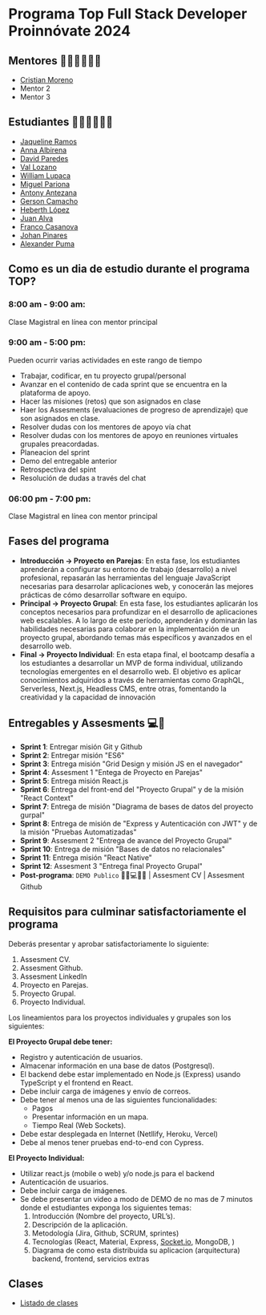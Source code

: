 # Programa Top Full Stack Developer Proinnóvate 2024

## Mentores 👩🏻‍🏫👨🏼‍🏫

- [Cristian Moreno](profiles/mentor-principal.md)
- Mentor 2
- Mentor 3

## Estudiantes 👩🏻‍💻🧑🏼‍💻

- [Jaqueline Ramos](profiles/Jaqueline-Rocio-Ramos-Vargas.md)
- [Anna Albirena](profiles/anna-albirena.md)
- [David Paredes](profiles/david-paredes.md)
- [Val Lozano](./profiles/val-lozano.md)
- [William Lupaca](profiles/william-lupaca.md)
- [Miguel Pariona](profiles/miguel-pariona.md)
- [Antony Antezana](profiles/antony-antezana.md)
- [Gerson Camacho](profiles/gerson-camacho.md)
- [Heberth López](profiles/heberth-lopez.md)
- [Juan Alva](profiles/juan-alva.md)
- [Franco Casanova](profiles/franco-casanova.md)
- [Johan Pinares](profiles/johan-pinares.md)
- [Alexander Puma](profiles/Alexander-Puma.md)

## Como es un dia de estudio durante el programa TOP?

### 8:00 am - 9:00 am:

Clase Magistral en línea con mentor principal

### 9:00 am - 5:00 pm:

Pueden ocurrir varias actividades en este rango de tiempo

- Trabajar, codificar, en tu proyecto grupal/personal
- Avanzar en el contenido de cada sprint que se encuentra en la plataforma de apoyo.
- Hacer las misiones (retos) que son asignados en clase
- Haer los Assesments (evaluaciones de progreso de aprendizaje) que son asignados en clase.
- Resolver dudas con los mentores de apoyo vía chat
- Resolver dudas con los mentores de apoyo en reuniones virtuales grupales preacordadas.
- Planeacion del sprint
- Demo del entregable anterior
- Retrospectiva del spint
- Resolución de dudas a través del chat

### 06:00 pm - 7:00 pm:

Clase Magistral en línea con mentor principal

## Fases del programa

- **Introducción -> Proyecto en Parejas**: En esta fase, los estudiantes aprenderán a configurar su entorno de trabajo (desarrollo) a nivel profesional, repasarán las herramientas del lenguaje JavaScript necesarias para desarrolar aplicaciones web, y conocerán las mejores prácticas de cómo desarrollar software en equipo.
- **Principal -> Proyecto Grupal**: En esta fase, los estudiantes aplicarán los conceptos necesarios para profundizar en el desarrollo de aplicaciones web escalables. A lo largo de este período, aprenderán y dominarán las habilidades necesarias para colaborar en la implementación de un proyecto grupal, abordando temas más específicos y avanzados en el desarrollo web.
- **Final -> Proyecto Individual**: En esta etapa final, el bootcamp desafía a los estudiantes a desarrollar un MVP de forma individual, utilizando tecnologías emergentes en el desarrollo web. El objetivo es aplicar conocimientos adquiridos a través de herramientas como GraphQL, Serverless, Next.js, Headless CMS, entre otras, fomentando la creatividad y la capacidad de innovación

## Entregables y Assesments 💻🤝

- **Sprint 1**: Entregar misión Git y Github
- **Sprint 2**: Entregar misión "ES6"
- **Sprint 3**: Entrega misión "Grid Design y misión JS en el navegador"
- **Sprint 4**: Assesment 1 "Entega de Proyecto en Parejas"
- **Sprint 5**: Entrega misión React.js
- **Sprint 6**: Entrega del front-end del "Proyecto Grupal" y de la misión "React Context"
- **Sprint 7**: Entrega de misión "Diagrama de bases de datos del proyecto gurpal"
- **Sprint 8**: Entrega de misión de "Express y Autenticación con JWT" y de la misión "Pruebas Automatizadas"
- **Sprint 9**: Assesment 2 "Entrega de avance del Proyecto Grupal"
- **Sprint 10**: Entrega de misión "Bases de datos no relacionales"
- **Sprint 11**: Entrega misión "React Native"
- **Sprint 12**: Assesment 3 "Entrega final Proyecto Grupal"
- **Post-programa**: `DEMO Publico` 🎊🎉💻🎊🎉 | Assesment CV | Assesment Github

## Requisitos para culminar satisfactoriamente el programa

Deberás presentar y aprobar satisfactoriamente lo siguiente:

1. Assesment CV.
2. Assesment Github.
3. Assesment LinkedIn
4. Proyecto en Parejas.
5. Proyecto Grupal.
6. Proyecto Individual.

Los lineamientos para los proyectos individuales y grupales son los siguientes:

**El Proyecto Grupal debe tener:**

- Registro y autenticación de usuarios.
- Almacenar información en una base de datos (Postgresql).
- El backend debe estar implementado en Node.js (Express) usando TypeScript y el frontend en React.
- Debe incluir carga de imágenes y envío de correos.
- Debe tener al menos una de las siguientes funcionalidades:
  - Pagos
  - Presentar información en un mapa.
  - Tiempo Real (Web Sockets).
- Debe estar desplegada en Internet (Netllify, Heroku, Vercel)
- Debe al menos tener pruebas end-to-end con Cypress.

**El Proyecto Individual:**

- Utilizar react.js (mobile o web) y/o node.js para el backend
- Autenticación de usuarios.
- Debe incluir carga de imágenes.
- Se debe presentar un video a modo de DEMO de no mas de 7 minutos donde el estudiantes exponga los siguientes temas:
  1. Introducción (Nombre del proyecto, URL’s).
  2. Descripción de la aplicación.
  3. Metodología (Jira, Github, SCRUM, sprintes)
  4. Tecnologías (React, Material, Express, [Socket.io](http://socket.io/), MongoDB, )
  5. Diagrama de como esta distribuida su aplicacion (arquitectura) backend, frontend, servicios extras

## Clases

- [Listado de clases](clases.md)
